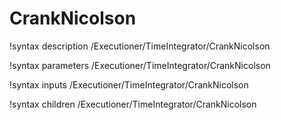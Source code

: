 <!-- MOOSE Documentation Stub: Remove this when content is added. -->

# CrankNicolson
!syntax description /Executioner/TimeIntegrator/CrankNicolson

!syntax parameters /Executioner/TimeIntegrator/CrankNicolson

!syntax inputs /Executioner/TimeIntegrator/CrankNicolson

!syntax children /Executioner/TimeIntegrator/CrankNicolson
